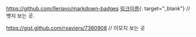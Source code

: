 https://github.com/Ileriayo/markdown-badges
[링크이름](https://github.com/Ileriayo/markdown-badges){: target="_blank"}
// 뱃지 보는 곳.

https://gist.github.com/rxaviers/7360908
// 이모지 보는 곳
